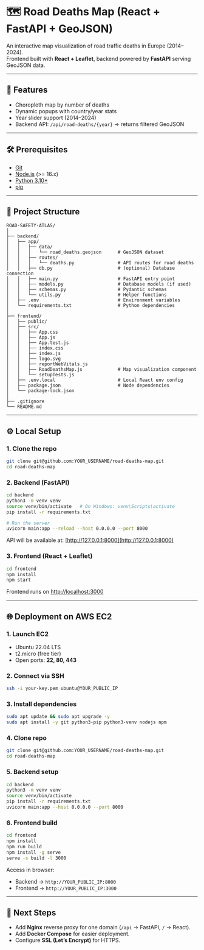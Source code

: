 # 🗺 Road Deaths Map (React + FastAPI + GeoJSON)

An interactive map visualization of road traffic deaths in Europe (2014–2024).  
Frontend built with **React + Leaflet**, backend powered by **FastAPI** serving GeoJSON data.

---

## 🚀 Features

- Choropleth map by number of deaths  
- Dynamic popups with country/year stats  
- Year slider support (2014–2024)  
- Backend API: `/api/road-deaths/{year}` → returns filtered GeoJSON  

---

## 🛠 Prerequisites

- [Git](https://git-scm.com/)  
- [Node.js](https://nodejs.org/) (>= 16.x)  
- [Python 3.10+](https://www.python.org/)  
- [pip](https://pip.pypa.io/)  

---

## 📂 Project Structure

```
ROAD-SAFETY-ATLAS/
│
├── backend/
│   ├── app/
│   │   ├── data/
│   │   │   └── road_deaths.geojson      # GeoJSON dataset
│   │   ├── routes/
│   │   │   └── deaths.py                # API routes for road deaths
│   │   ├── db.py                        # (optional) Database connection
│   │   ├── main.py                      # FastAPI entry point
│   │   ├── models.py                    # Database models (if used)
│   │   ├── schemas.py                   # Pydantic schemas
│   │   └── utils.py                     # Helper functions
│   ├── .env                             # Environment variables
│   └── requirements.txt                 # Python dependencies
│
├── frontend/
│   ├── public/
│   ├── src/
│   │   ├── App.css
│   │   ├── App.js
│   │   ├── App.test.js
│   │   ├── index.css
│   │   ├── index.js
│   │   ├── logo.svg
│   │   ├── reportWebVitals.js
│   │   ├── RoadDeathsMap.js             # Map visualization component
│   │   └── setupTests.js
│   ├── .env.local                       # Local React env config
│   ├── package.json                     # Node dependencies
│   └── package-lock.json
│
├── .gitignore
└── README.md

```

---

## ⚙️ Local Setup

### 1. Clone the repo
```bash
git clone git@github.com:YOUR_USERNAME/road-deaths-map.git
cd road-deaths-map
```

### 2. Backend (FastAPI)
```bash
cd backend
python3 -m venv venv
source venv/bin/activate   # On Windows: venv\Scripts\activate
pip install -r requirements.txt

# Run the server
uvicorn main:app --reload --host 0.0.0.0 --port 8000
```
API will be available at: [http://127.0.0.1:8000](http://127.0.0.1:8000)

### 3. Frontend (React + Leaflet)
```bash
cd frontend
npm install
npm start
```
Frontend runs on [http://localhost:3000](http://localhost:3000)

---

## 🌐 Deployment on AWS EC2

### 1. Launch EC2
- Ubuntu 22.04 LTS  
- t2.micro (free tier)  
- Open ports: **22, 80, 443**  

### 2. Connect via SSH
```bash
ssh -i your-key.pem ubuntu@YOUR_PUBLIC_IP
```

### 3. Install dependencies
```bash
sudo apt update && sudo apt upgrade -y
sudo apt install -y git python3-pip python3-venv nodejs npm
```

### 4. Clone repo
```bash
git clone git@github.com:YOUR_USERNAME/road-deaths-map.git
cd road-deaths-map
```

### 5. Backend setup
```bash
cd backend
python3 -m venv venv
source venv/bin/activate
pip install -r requirements.txt
uvicorn main:app --host 0.0.0.0 --port 8000
```

### 6. Frontend build
```bash
cd frontend
npm install
npm run build
npm install -g serve
serve -s build -l 3000
```

Access in browser:  
- Backend → `http://YOUR_PUBLIC_IP:8000`  
- Frontend → `http://YOUR_PUBLIC_IP:3000`

---

## 📌 Next Steps

- Add **Nginx** reverse proxy for one domain (`/api` → FastAPI, `/` → React).  
- Add **Docker Compose** for easier deployment.  
- Configure **SSL (Let’s Encrypt)** for HTTPS.  
